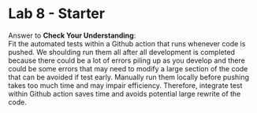 # Lab 8 - Starter
Answer to **Check Your Understanding**: \
Fit the automated tests within a Github action that runs whenever code is pushed. We shoulding run them all after all development is completed because there could be a lot of errors piling up as you develop and there could be some errors that may need to modify a large section of the code that can be avoided if test early. Manually run them locally before pushing takes too much time and may impair efficiency. Therefore, integrate test within Github action saves time and avoids potential large rewrite of the code.